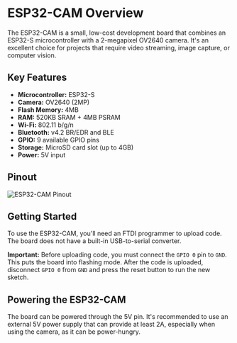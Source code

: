 
# ESP32-CAM Overview

The ESP32-CAM is a small, low-cost development board that combines an ESP32-S microcontroller with a 2-megapixel OV2640 camera. It's an excellent choice for projects that require video streaming, image capture, or computer vision.

## Key Features

- **Microcontroller:** ESP32-S
- **Camera:** OV2640 (2MP)
- **Flash Memory:** 4MB
- **RAM:** 520KB SRAM + 4MB PSRAM
- **Wi-Fi:** 802.11 b/g/n
- **Bluetooth:** v4.2 BR/EDR and BLE
- **GPIO:** 9 available GPIO pins
- **Storage:** MicroSD card slot (up to 4GB)
- **Power:** 5V input

## Pinout


![ESP32-CAM Pinout](https://lastminuteengineers.com/wp-content/uploads/iot/ESP32-CAM-Pinout.png)


## Getting Started

To use the ESP32-CAM, you'll need an FTDI programmer to upload code. The board does not have a built-in USB-to-serial converter.

**Important:** Before uploading code, you must connect the `GPIO 0` pin to `GND`. This puts the board into flashing mode. After the code is uploaded, disconnect `GPIO 0` from `GND` and press the reset button to run the new sketch.

## Powering the ESP32-CAM

The board can be powered through the 5V pin. It's recommended to use an external 5V power supply that can provide at least 2A, especially when using the camera, as it can be power-hungry.
